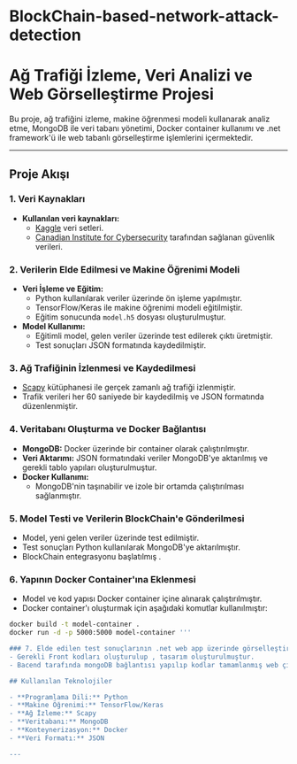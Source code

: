 # BlockChain-based-network-attack-detection

# Ağ Trafiği İzleme, Veri Analizi ve Web Görselleştirme Projesi

Bu proje, ağ trafiğini izleme, makine öğrenmesi modeli kullanarak analiz etme, MongoDB ile veri tabanı yönetimi, Docker container kullanımı ve .net framework'ü ile web tabanlı görselleştirme işlemlerini içermektedir.

---

## Proje Akışı

### 1. Veri Kaynakları
- **Kullanılan veri kaynakları:**
  - [Kaggle](https://www.kaggle.com/) veri setleri.
  - [Canadian Institute for Cybersecurity](https://www.unb.ca/cic/) tarafından sağlanan güvenlik verileri.

### 2. Verilerin Elde Edilmesi ve Makine Öğrenimi Modeli
- **Veri İşleme ve Eğitim:**
  - Python kullanılarak veriler üzerinde ön işleme yapılmıştır.
  - TensorFlow/Keras ile makine öğrenimi modeli eğitilmiştir.
  - Eğitim sonucunda `model.h5` dosyası oluşturulmuştur.
- **Model Kullanımı:**
  - Eğitimli model, gelen veriler üzerinde test edilerek çıktı üretmiştir.
  - Test sonuçları JSON formatında kaydedilmiştir.

### 3. Ağ Trafiğinin İzlenmesi ve Kaydedilmesi
- [Scapy](https://scapy.net/) kütüphanesi ile gerçek zamanlı ağ trafiği izlenmiştir.
- Trafik verileri her 60 saniyede bir kaydedilmiş ve JSON formatında düzenlenmiştir.

### 4. Veritabanı Oluşturma ve Docker Bağlantısı
- **MongoDB:** Docker üzerinde bir container olarak çalıştırılmıştır.
- **Veri Aktarımı:** JSON formatındaki veriler MongoDB'ye aktarılmış ve gerekli tablo yapıları oluşturulmuştur.
- **Docker Kullanımı:**
  - MongoDB'nin taşınabilir ve izole bir ortamda çalıştırılması sağlanmıştır.

### 5. Model Testi ve Verilerin BlockChain'e Gönderilmesi
- Model, yeni gelen veriler üzerinde test edilmiştir.
- Test sonuçları Python kullanılarak MongoDB'ye aktarılmıştır.
- BlockChain entegrasyonu başlatılmış .

### 6. Yapının Docker Container'ına Eklenmesi
- Model ve kod yapısı Docker container içine alınarak çalıştırılmıştır.
- Docker container'ı oluşturmak için aşağıdaki komutlar kullanılmıştır:

```bash
docker build -t model-container .
docker run -d -p 5000:5000 model-container '''

### 7. Elde edilen test sonuçlarının .net web app üzerinde görselleştirilmesi
- Gerekli Front kodları oluşturulup , tasarım oluşturulmuştur.
- Bacend tarafında mongoDB bağlantısı yapılıp kodlar tamamlanmış web çıktısı oluşturulmuştur.

## Kullanılan Teknolojiler

- **Programlama Dili:** Python
- **Makine Öğrenimi:** TensorFlow/Keras
- **Ağ İzleme:** Scapy
- **Veritabanı:** MongoDB
- **Konteynerizasyon:** Docker
- **Veri Formatı:** JSON

---
